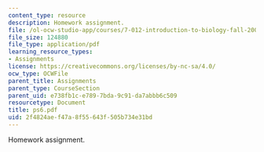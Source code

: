 ```yaml
---
content_type: resource
description: Homework assignment.
file: /ol-ocw-studio-app/courses/7-012-introduction-to-biology-fall-2004/2f4824aef47a8f55643f505b734e31bd_ps6.pdf
file_size: 124880
file_type: application/pdf
learning_resource_types:
- Assignments
license: https://creativecommons.org/licenses/by-nc-sa/4.0/
ocw_type: OCWFile
parent_title: Assignments
parent_type: CourseSection
parent_uid: e738fb1c-e789-7bda-9c91-da7abbb6c509
resourcetype: Document
title: ps6.pdf
uid: 2f4824ae-f47a-8f55-643f-505b734e31bd
---
```

Homework assignment.